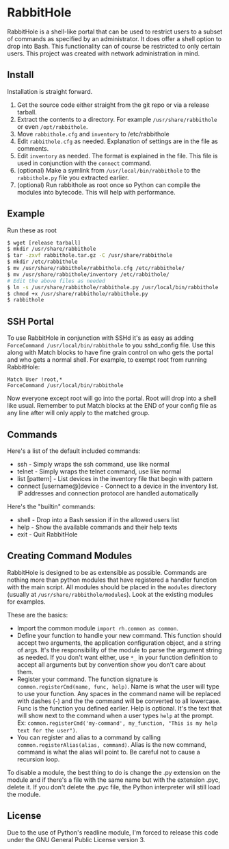RabbitHole
==========

RabbitHole is a shell-like portal that can be used to restrict users to a subset of commands as specified by an administrator. It does offer a shell option to drop into Bash. This functionality can of course be restricted to only certain users. This project was created with network administration in mind.

Install
-------

Installation is straight forward.

1. Get the source code either straight from the git repo or via a release tarball.
2. Extract the contents to a directory. For example `/usr/share/rabbithole` or even `/opt/rabbithole`.
3. Move `rabbithole.cfg` and `inventory` to /etc/rabbithole
4. Edit `rabbithole.cfg` as needed. Explanation of settings are in the file as comments.
5. Edit `inventory` as needed. The format is explained in the file. This file is used in conjunction with the `connect` command.
6. (optional) Make a symlink from `/usr/local/bin/rabbithole` to the `rabbithole.py` file you extracted earlier.
7. (optional) Run rabbithole as root once so Python can compile the modules into bytecode. This will help with performance.

Example
-------

Run these as root

```bash
$ wget [release tarball]
$ mkdir /usr/share/rabbithole
$ tar -zxvf rabbithole.tar.gz -C /usr/share/rabbithole
$ mkdir /etc/rabbithole
$ mv /usr/share/rabbithole/rabbithole.cfg /etc/rabbithole/
$ mv /usr/share/rabbithole/inventory /etc/rabbithole/
# Edit the above files as needed
$ ln -s /usr/share/rabbithole/rabbithole.py /usr/local/bin/rabbithole
$ chmod +x /usr/share/rabbithole/rabbithole.py
$ rabbithole
```

SSH Portal
----------

To use RabbitHole in conjunction with SSHd it's as easy as adding `ForceCommand /usr/local/bin/rabbithole` to you sshd_config file. Use this along with Match blocks to have fine grain control on who gets the portal and who gets a normal shell. For example, to exempt root from running RabbitHole:

```
Match User !root,*
ForceCommand /usr/local/bin/rabbithole
```

Now everyone except root will go into the portal. Root will drop into a shell like usual. Remember to put Match blocks at the END of your config file as any line after will only apply to the matched group.

Commands
--------

Here's a list of the default included commands:

- ssh - Simply wraps the ssh command, use like normal
- telnet - Simply wraps the telnet command, use like normal
- list [pattern] - List devices in the inventory file that begin with pattern
- connect [username@]device - Connect to a device in the inventory list. IP addresses and connection protocol are handled automatically

Here's the "builtin" commands:

- shell - Drop into a Bash session if in the allowed users list
- help - Show the available commands and their help texts
- exit - Quit RabbitHole

Creating Command Modules
------------------------

RabbitHole is designed to be as extensible as possible. Commands are nothing more than python modules that have registered a handler function with the main script. All modules should be placed in the `modules` directory (usually at `/usr/share/rabbithole/modules`). Look at the existing modules for examples.

These are the basics:

- Import the common module `import rh.common as common`.
- Define your function to handle your new command. This function should accept two arguments, the application configuration object, and a string of args. It's the responsibility of the module to parse the argument string as needed. If you don't want either, use `*_` in your function definition to accept all arguments but by convention show you don't care about them.
- Register your command. The function signature is `common.registerCmd(name, func, help)`. Name is what the user will type to use your function. Any spaces in the command name will be replaced with dashes (-) and the the command will be converted to all lowercase. Func is the function you defined earlier. Help is optional. It's the text that will show next to the command when a user types `help` at the prompt. Ex: `common.registerCmd('my-command', my_function, "This is my help text for the user")`.
- You can register and alias to a command by calling `common.registerAlias(alias, command)`. Alias is the new command, command is what the alias will point to. Be careful not to cause a recursion loop.

To disable a module, the best thing to do is change the .py extension on the module and if there's a file with the same name but with the extension .pyc, delete it. If you don't delete the .pyc file, the Python interpreter will still load the module.

License
-------

Due to the use of Python's readline module, I'm forced to release this code under the GNU General Public License version 3.
